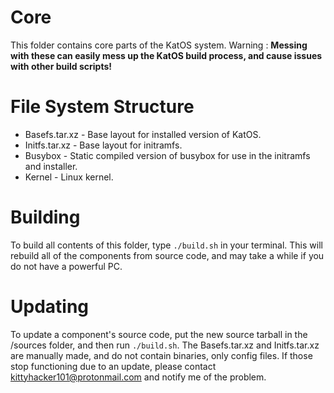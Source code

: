 # Core
This folder contains core parts of the KatOS system.
Warning : **Messing with these can easily mess up the KatOS build process, and cause issues with other build scripts!**

# File System Structure
- Basefs.tar.xz - Base layout for installed version of KatOS.
- Initfs.tar.xz - Base layout for initramfs.
- Busybox - Static compiled version of busybox for use in the initramfs and installer.
- Kernel - Linux kernel.

# Building
To build all contents of this folder, type `./build.sh` in your terminal.
This will rebuild all of the components from source code, and may take a while if you do not have a powerful PC.

# Updating
To update a component's source code, put the new source tarball in the /sources folder, and then run `./build.sh`.
The Basefs.tar.xz and Initfs.tar.xz are manually made, and do not contain binaries, only config files.
If those stop functioning due to an update, please contact kittyhacker101@protonmail.com and notify me of the problem.

